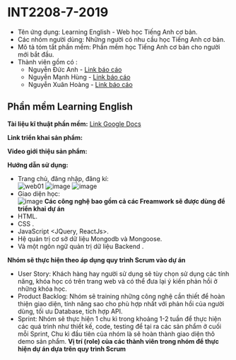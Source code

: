 # INT2208-7-2019 

- Tên ứng dụng: Learning English - Web học Tiếng Anh cơ bản.
- Các nhóm người dùng: Những người có nhu cầu học Tiếng Anh cơ bản. 
- Mô tả tóm tắt phần mềm: Phần mềm học Tiếng Anh cơ bản cho người mới bắt đầu.
- Thành viên gồm có :
  - Nguyễn Đức Anh - [Link báo cáo](https://github.com/manhung99/INT2208-7-2019/blob/master/NguyenDucAnh/baocao.md)
  - Nguyễn Mạnh Hùng - [Link báo cáo](https://github.com/manhung99/INT2208-7-2019/blob/master/NguyenManhHung/baocao.md)
  - Nguyễn Xuân Hoàng - [Link báo cáo](https://github.com/manhung99/INT2208-7-2019/blob/master/NguyenXuanHoang/baocao.md)


## Phần mềm Learning English
                  
**Tài liệu kĩ thuật phần mềm:** [Link Google Docs](https://docs.google.com/document/d/1R9KKIZnqUqBSC1Nzxn2-WshKTOHEBIUMqsyG0*OeucZ0/edit#)

**Link triển khai sản phẩm:** 

**Video giới thiệu sản phẩm:** 

**Hướng dẫn sử dụng:** 
- Trang chủ, đăng nhập, đăng kí:   
![web01](https://user-images.githubusercontent.com/41587478/53711061-e921a180-3e72-11e9-9c99-c859f3bf159f.png)
![image](https://user-images.githubusercontent.com/43178187/57211557-dfe7b900-700a-11e9-9e37-9d311bcd99a6.png)
![image](https://user-images.githubusercontent.com/43178187/57211631-289f7200-700b-11e9-8206-a2fc9000e51b.png)
- Giao diện học:                 
![image](https://user-images.githubusercontent.com/43178187/57211546-d6f6e780-700a-11e9-9823-a2e3479c50b4.png)
**Các công nghệ bao gồm cả các Freamwork sẽ được dùng để triển khai dự án**
- HTML.
- CSS <Bootstrap>. 
- JavaScript <JQuery, ReactJs>.
- Hệ quản trị cơ sở dữ liệu Mongodb và Mongoose.
- Và một ngôn ngữ quản trị dữ liệu Backend <NodeJS>.
  
**Nhóm sẽ thực hiện theo áp dụng quy trình Scrum vào dự án**
- User Story: Khách hàng hay người sử dụng sẽ tùy chọn sử dụng các tính năng, khóa học có trên trang web và có thể đưa lại ý kiến phản hồi ở những khóa học.
- Product Backlog: Nhóm sẽ training những công nghệ <Technical> cần thiết để hoàn thiện giao diện, tính năng sao cho phù hợp nhất với phản hồi của người dùng, tối ưu Database, tích hợp API.
- Sprint: Nhóm sẽ thực hiện 1 chu kì trong khoảng 1-2 tuần để thực hiện các quá trình như thiết kế, code, testing để tại ra các sản phẩm ở cuối mỗi Sprint, Chu kì đầu tiên của nhóm là sẽ hoàn thành giao diện thô demo sản phẩm.
**Vị trí (role) của các thành viên trong nhóm để thực hiện dự án dựa trên quy trình Scrum**
